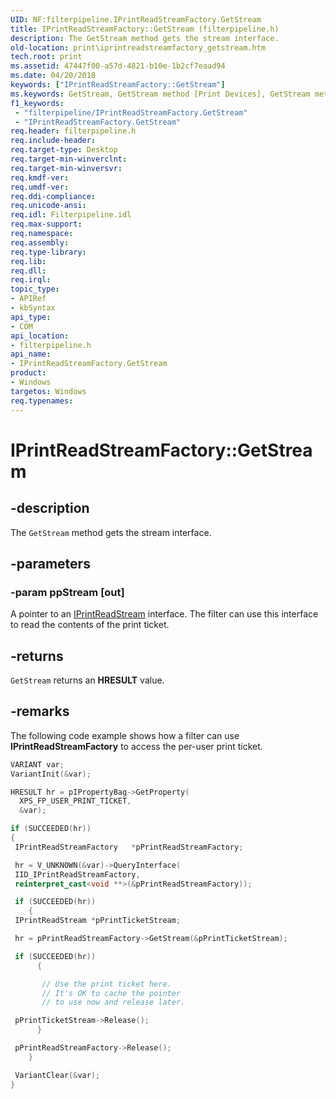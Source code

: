 ```yaml
---
UID: NF:filterpipeline.IPrintReadStreamFactory.GetStream
title: IPrintReadStreamFactory::GetStream (filterpipeline.h)
description: The GetStream method gets the stream interface.
old-location: print\iprintreadstreamfactory_getstream.htm
tech.root: print
ms.assetid: 47447f00-a57d-4821-b10e-1b2cf7eaad94
ms.date: 04/20/2018
keywords: ["IPrintReadStreamFactory::GetStream"]
ms.keywords: GetStream, GetStream method [Print Devices], GetStream method [Print Devices],IPrintReadStreamFactory interface, IPrintReadStreamFactory interface [Print Devices],GetStream method, IPrintReadStreamFactory.GetStream, IPrintReadStreamFactory::GetStream, filterpipeline/IPrintReadStreamFactory::GetStream, filterpipeline_0e4b4a26-da03-4719-bbce-2bb160a882e2.xml, print.iprintreadstreamfactory_getstream
f1_keywords:
 - "filterpipeline/IPrintReadStreamFactory.GetStream"
 - "IPrintReadStreamFactory.GetStream"
req.header: filterpipeline.h
req.include-header: 
req.target-type: Desktop
req.target-min-winverclnt: 
req.target-min-winversvr: 
req.kmdf-ver: 
req.umdf-ver: 
req.ddi-compliance: 
req.unicode-ansi: 
req.idl: Filterpipeline.idl
req.max-support: 
req.namespace: 
req.assembly: 
req.type-library: 
req.lib: 
req.dll: 
req.irql: 
topic_type:
- APIRef
- kbSyntax
api_type:
- COM
api_location:
- filterpipeline.h
api_name:
- IPrintReadStreamFactory.GetStream
product:
- Windows
targetos: Windows
req.typenames: 
---
```


# IPrintReadStreamFactory::GetStream

## -description

The `GetStream` method gets the stream interface.

## -parameters

### -param ppStream [out]

A pointer to an [IPrintReadStream](https://docs.microsoft.com/windows-hardware/drivers/ddi/filterpipeline/nn-filterpipeline-iprintreadstream) interface. The filter can use this interface to read the contents of the print ticket.

## -returns

`GetStream` returns an **HRESULT** value.

## -remarks

The following code example shows how a filter can use **IPrintReadStreamFactory** to access the per-user print ticket.

```cpp
VARIANT var;
VariantInit(&var);

HRESULT hr = pIPropertyBag->GetProperty(
  XPS_FP_USER_PRINT_TICKET,
  &var);

if (SUCCEEDED(hr))
{
 IPrintReadStreamFactory   *pPrintReadStreamFactory;

 hr = V_UNKNOWN(&var)->QueryInterface(
 IID_IPrintReadStreamFactory,
 reinterpret_cast<void **>(&pPrintReadStreamFactory));

 if (SUCCEEDED(hr))
    {
 IPrintReadStream *pPrintTicketStream;

 hr = pPrintReadStreamFactory->GetStream(&pPrintTicketStream);

 if (SUCCEEDED(hr))
      {

       // Use the print ticket here.
       // It's OK to cache the pointer
       // to use now and release later.

 pPrintTicketStream->Release();
      }

 pPrintReadStreamFactory->Release();
    }

 VariantClear(&var);
}
```
